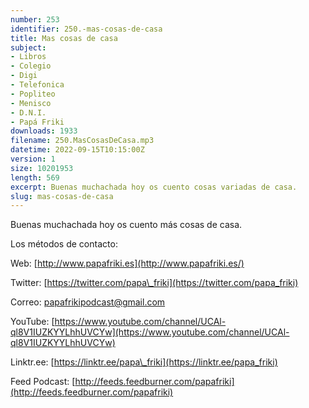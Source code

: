 ```yaml
---
number: 253
identifier: 250.-mas-cosas-de-casa
title: Mas cosas de casa
subject:
- Libros
- Colegio
- Digi
- Telefonica
- Popliteo
- Menisco
- D.N.I.
- Papá Friki
downloads: 1933
filename: 250.MasCosasDeCasa.mp3
datetime: 2022-09-15T10:15:00Z
version: 1
size: 10201953
length: 569
excerpt: Buenas muchachada hoy os cuento cosas variadas de casa.
slug: mas-cosas-de-casa
---
```

Buenas muchachada hoy os cuento más cosas de casa.

Los métodos de contacto:

Web: [http://www.papafriki.es](http://www.papafriki.es/)

Twitter: [https://twitter.com/papa\_friki](https://twitter.com/papa_friki)

Correo: [papafrikipodcast@gmail.com](https://archive.org/details/papafrikipodast@gmail.com)

YouTube: [https://www.youtube.com/channel/UCAl-ql8V1IUZKYYLhhUVCYw](https://www.youtube.com/channel/UCAl-ql8V1IUZKYYLhhUVCYw)

Linktr.ee: [https://linktr.ee/papa\_friki](https://linktr.ee/papa_friki)

Feed Podcast: [http://feeds.feedburner.com/papafriki](http://feeds.feedburner.com/papafriki)